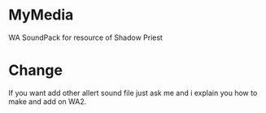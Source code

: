 # MyMedia
WA SoundPack for resource of Shadow Priest

# Change
If you want add other allert sound file just ask me and i explain you how to make and add on WA2.
